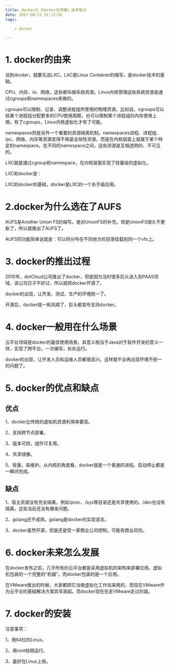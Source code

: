 ```yaml
---
title: docker之《docker全攻略》读书笔记
date: 2017-08-13 21:13:56
tags:

	- docker

---
```


# 1. docker的由来

谈到docker，就要先说LXC。LXC是Linux Container的缩写，是docker技术的基础。

CPU、内存、io、网络，这些都叫做系统资源。Linux内核管理这些系统资源是通过cgroups和namespaces来做的。

cgroups可以限制、记录、调整进程组所使用的物理资源。比如说，cgroups可以给某个进程组分配更多的CPU使用周期，也可以限制某个进程组的内存使用上限。有了cgroups，Linux内核虚拟化才有了可能。

namespaces则是另外一个重要的资源隔离机制。namespaces进程、进程组、ipc、网络、内存等资源变得不再是全局性资源，而是在内核层面上就属于某个特定的namespace。在不同的namespace之间，这些资源是互相透明的、不可见的。

LXC就是通过cgroup和namespace，在内核层面实现了轻量级的虚拟化。

LXC和docker是：

LXC的docker的基础，docker是LXC的一个杀手级应用。

# 2.docker为什么选在了AUFS

AUFS是Another Union FS的缩写。是对UnionFS的补充。但是UnionFS很久不更新了，所以就推出了AUFS了。

AUFS的功能简单说就是：可以将分布在不同地方的目录挂载到同一个vfs上。

# 3. docker的推出过程

2010年，dotCloud公司推出了docker，但是因为当时很多巨头进入到PAAS领域，该公司日子不好过，所以就把docker开源了。

docker的出现，让开发、测试、生产的环境统一了。

开源后，docker就一帆风顺了，巨头都宣布支持docker。

# 4. docker一般用在什么场景

云平台领域是docker的最佳使用场景。其意义相当于Java对于软件开发的意义一样，实现了跨平台。一次编写，处处运行。

docker的出现，让开发人员和运维人员都很高兴。这样就不会再出现环境不统一的问题了。

# 5. docker的优点和缺点

## 优点

1、docker比传统的虚拟机资源利用率要高。

2、支持跨节点部署。

3、版本可控，组件可复用。

4、共享镜像。

5、轻量，易维护。从内核的角度看，docker就是一个普通的进程。启动停止都是一瞬间完成。

## 缺点

1、宿主资源没有完全隔离，例如/proc、/sys等目录还是共享使用的。/dev也没有隔离，这些当前还没有爆发问题。

2、golang还不成熟。golang是docker的实现语言。

3、docker虽然开源，但是还是受一家商业公司控制，可能有商业风险。

# 6. docker未来怎么发展

在docker发布之前，几乎所有的云平台都是采用虚拟机的架构来部署应用。虚拟机包装的一个完整的“机器”。而docker包装的是一个应用。

在VMware推出的时候，大家都把它当做虚拟化工作站来用的，而现在VMware作为云平台的基础解决方案异军突起。而docker现在在走VMware走过的路。



# 7. docker的安装

注意事项：

1、用64位的Linux。

2、用root权限运行。

3、最好在Linux上用。

